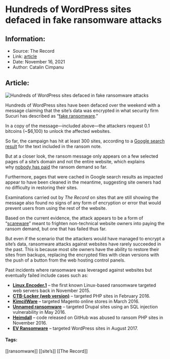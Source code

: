 # Hundreds of WordPress sites defaced in fake ransomware attacks
### 

## Information:
+ Source: The Record
+ Link: [article](https://therecord.media/hundreds-of-wordpress-sites-defaced-in-fake-ransomware-attacks/)
+ Date: November 16, 2021
+ Author: Catalin Cimpanu


## Article:
![Hundreds of WordPress sites defaced in fake ransomware attacks](https://therecord.media/wp-content/uploads/2021/11/WordPress-ransomware.png)

Hundreds of WordPress sites have been defaced over the weekend with a message claiming that the site’s data was encrypted in what security firm Sucuri has described as “[fake ransomware](https://blog.sucuri.net/2021/11/fake-ransomware-infection-spooks-website-owners.html).”


In a copy of the message—included above—the attackers request 0.1 bitcoins (~$6,100) to unlock the affected websites.


So far, the campaign has hit at least 300 sites, according to a [Google search result](https://www.google.com/search?q=%22FOR+RESTORE+SEND+0.1+BITCOIN%22) for the text included in the ransom note.


But at a closer look, the ransom message only appears on a few selected pages of a site’s domain and not the entire website, which explains why [nobody has paid](https://www.blockchain.com/btc/address/3BkiGYFh6QtjtNCPNNjGwszoqqCka2SDEc) the ransom demand so far.


Furthermore, pages that were cached in Google search results as impacted appear to have been cleaned in the meantime, suggesting site owners had no difficulty in restoring their sites.


Examinations carried out by *The Record* on sites that are still showing the message also found no signs of any form of encryption or error that would prevent users from using the rest of the website.


Based on the current evidence, the attack appears to be a form of “[scareware](https://en.wikipedia.org/wiki/Scareware)” meant to frighten non-technical website owners into paying the ransom demand, but one that has failed thus far.


But even if the scenario that the attackers would have managed to encrypt a site’s data, ransomware attacks against websites have rarely succeeded in the past. This is because most site owners have the ability to restore their sites from backups, replacing the encrypted files with clean versions with the push of a button from the web hosting control panels.


Past incidents where ransomware was leveraged against websites but eventually failed include cases such as:


* [**Linux.Encoder.1**](https://news.softpedia.com/news/ransomware-found-targetting-linux-servers-and-coding-repositories-495836.shtml) – the first known Linux-based ransomware targeted web servers back in November 2015.
* [**CTB-Locker (web version)**](https://www.kaspersky.com/blog/ctb-locker-strikes-web-servers/11593/) – targeted PHP sites in February 2016.
* [**KimcilWare**](https://news.softpedia.com/news/magento-stores-targeted-by-new-kimcilware-ransomware-502328.shtml) – targeted Magento online stores in March 2016.
* [**Unnamed ransomware**](https://news.softpedia.com/news/crooks-used-sql-injections-to-hack-drupal-sites-and-install-web-ransomware-504300.shtml) – targeted Drupal sites using an SQL injection vulnerability in May 2016.
* [**Heimdall**](https://twitter.com/campuscodi/status/796413525740634112) – code released on GitHub was abused to ransom PHP sites in November 2016.
* [**EV Ransomware**](https://www.wordfence.com/blog/2017/08/ransomware-wordpress/) – targeted WordPress sites in August 2017.





#### Tags:
[[ransomware]] [[site’s]] [[The Record]]
